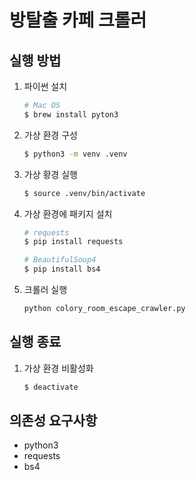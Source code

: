 # 방탈출 카페 크롤러

## 실행 방법

1. 파이썬 설치

   ```bash
   # Mac OS
   $ brew install pyton3
   ```

2. 가상 환경 구성

   ```bash
   $ python3 -m venv .venv
   ```

3. 가상 황경 실행

   ```bash
   $ source .venv/bin/activate
   ```

4. 가상 환경에 패키지 설치

   ```bash
   # requests
   $ pip install requests
   ```

   ```bash
   # BeautifulSoup4
   $ pip install bs4
   ```

5. 크롤러 실행

   ```bash
   python colory_room_escape_crawler.py
   ```

## 실행 종료

1. 가상 환경 비활성화

   ```bash
   $ deactivate
   ```

## 의존성 요구사항

- python3
- requests
- bs4
